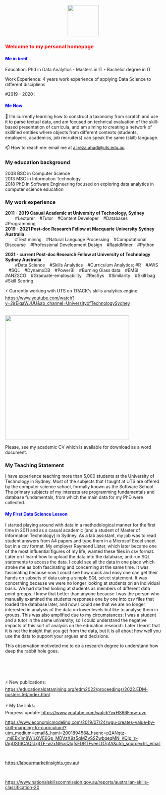 <div id="header" align="center">
  <img src="https://media.giphy.com/media/M9gbBd9nbDrOTu1Mqx/giphy.gif" width="100"/>
</div>

<h3 style="color:red"> Welcome to my personal homepage </h3> 

<h4 style="color:blue"> Me in breif </h4>

Education: Phd in Data Analytics - Masters in IT - Bachelor degree in IT

Work Experience: 4 years work experience of applying Data Science to different discipliens

#2019 - 2020 : 

<h4 style="color:blue"> Me Now </h4>

🌱 I’m currently learning how to construct a taxonomy from scratch and use it to parse textual data, and am focused on technical evaluation of the skill-based presentation of curricula, and am aiming to creating a network of skillified entities where objects from different contexts (students, employers, academics, job recruiters) can speak the same (skill) language.
<br>

📫 How to reach me: email me at alireza.ahadi@uts.edu.au 

<h3> My education background </h3> 
 2008 BSC in Computer Science <br>
 2013 MSC in Information Technology <br>
 2018 PhD in Software Engineering focused on exploring data analytics in computer science education 

<h3> My work experience </h3>
<b> 2011 - 2019 Casual Academic at University of Technology, Sydney  </b> <br>
 &emsp;&emsp; #Lecturer &ensp; #Tutor &ensp; #Content Developer &ensp; #Databases &ensp; #Programming <br>
<b> 2019 - 2021 Post-doc Research Fellow at Macquarie University Sydney Australia  </b> <br>
 &emsp;&emsp; #Text mining &ensp; #Natural Language Processing &ensp; #Computational Discourse &ensp; #Professional Development Design &ensp; #RapidMiner &ensp; #Python  <br>
  
<b> 2021 - current Post-doc Research Fellow at University of Technology Sydney Australia </b> <br>
&emsp;&emsp; #Data Science &ensp; #Skills Analytics &ensp; #Curriculum Analytics; #R &ensp; #AWS &ensp; #SQL &ensp;      #DynamoDB &ensp;  #PowerBI &ensp; #Burning Glass data &ensp; #EMSI 
&ensp;  #ANZSCO    &ensp;  #Graduate-employability     &ensp;    #RecSys    &ensp;      #Similarity     &ensp;   #Skill bag     &ensp;   #Skill Scoring   <br>

⚡ Currently working with UTS on TRACK's skills analytics engine: <br>
https://www.youtube.com/watch?v=2jrEiqaWJUU&ab_channel=UniversityofTechnologySydney
<br>
<br>

 
<img alt="" width="400" src="https://youtu.be/2jrEiqaWJUU">

Please, see my academic CV which is available for download as a word document.

<h3> My Teaching Statement</h3> 
I have experience teaching more than 5,000 students at the University of Technology in Sydney. Most of the subjects that I taught at UTS are offered by the computer science school, formally known as the Software School. The primary subjects of my interests are programming fundamentals and database fundamentals, from which the main data for my PhD were collected.


<h4 style="color:blue"> My First Data Science Lesson </h4>

I started playing around with data in a methodological manner for the first time in 2011 and as a casual academic (and a student of Master of Information Technology) in Sydney. As a lab assistant, my job was to read student answers from A4 papers and type them in a Microsof Excel sheet but in a csv format. My employer Raymond Lister, which later became one of the most influential figures of my life, wanted these files in csv format. Later on I learnt how to upload the data into the database, and run SQL statements to access the data. I could see all the data in one place which stroke me as both fascinating and concerning at the same time. It was fascinating because now I could see how quick and easy one can get their hands on subsets of data using a simple SQL select statement. It was concerning because we were no longer looking at students on an individual basis. We had started looking at students as members of different data point groups. I knew that better than anyone because I was the person who manually examined the students responses one by one into csv files that loaded the database later, and now I could see that we are no longer interested in analysis of the data on lower levels but like to analyse them in groups. This was also amplified due to my circumstances: I was a student and a tutor in the same university, so I could understand the negative impacts of this sort of analysis on the education research. Later I learnt that it is not the insight that you get from the data, but it is all about how well you use the data to support your argues and decisions.



This observation motiveted me to do a research degree to understand how deep the rabbit hole goes. 





<br><br>
<br>
<br>
⚡ New publications: <br>
https://educationaldatamining.org/edm2022/proceedings/2022.EDM-posters.56/index.html
<br>
<br>
⚡ My fav links: <br>
Progress update: https://www.youtube.com/watch?v=HS66Fmw-uvc <br>

https://www.economicmodeling.com/2019/07/24/wgu-creates-value-by-skill-mapping-to-curriculum/?utm_medium=email&_hsmi=200189458&_hsenc=p2ANqtz-_mjEBx1m8WiLQVE6Gp_MDVzX9z5qMZvSSZwbqeqMN_KQlp_z-lAgDSf6CAQsLgtTE-wzxN9csQlqfsEDRTFveezG7pfA&utm_source=hs_email

<br>

https://labourmarketinsights.gov.au/

<br>

https://www.nationalskillscommission.gov.au/reports/australian-skills-classification-20


